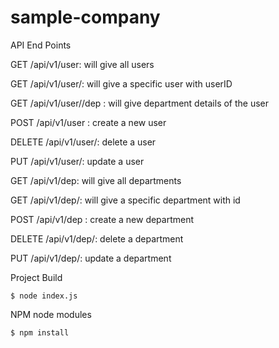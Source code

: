# sample-company

API End Points

GET   /api/v1/user: will give all users 

GET   /api/v1/user/<userID>: will give a specific user with userID

GET   /api/v1/user/<userID>/dep : will give department details of the user

POST  /api/v1/user : create a new user

DELETE  /api/v1/user/<userID>: delete a user
  
PUT   /api/v1/user/<userID>: update a user 
  

GET   /api/v1/dep: will give all departments 

GET   /api/v1/dep/<depID>: will give a specific department with id
  
POST  /api/v1/dep : create a new department

DELETE  /api/v1/dep/<depID>: delete a department
  
PUT   /api/v1/dep/<depID>: update a department 

Project Build

    $ node index.js
  
NPM node modules

    $ npm install
